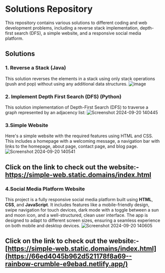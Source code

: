 # Solutions Repository

This repository contains various solutions to different coding and web development problems, including a reverse stack implementation, depth-first search (DFS), a simple website, and a responsive social media platform.

## Solutions

### 1. Reverse a Stack (Java)
This solution reverses the elements in a stack using only stack operations (push and pop) without using any additional data structures.
![image](https://github.com/user-attachments/assets/bec7fa7f-00e2-404a-b3cc-b8544c94e5dc)


### 2. Implement Depth First Search (DFS) (Python)
This solution implementation of Depth-First Search (DFS) to traverse a graph represented by an adjacency list:
![Screenshot 2024-09-20 140445](https://github.com/user-attachments/assets/3ec55a4d-bdb8-4ef1-b6b5-4e07987c31b6)


### 3.Simple Website
Here's a simple website with the required features using HTML and CSS. This includes a homepage with a welcoming message, a navigation bar with links to the homepage, about page, contact page, and blog page.
![Screenshot 2024-09-20 140541](https://github.com/user-attachments/assets/c11f4fc9-0350-4ebe-a40d-751631d9e8c9)

## Click on the link to check out the website:- https://simple-web.static.domains/index.html


### 4.Social Media Platform Website
This project is a fully responsive social media platform built using **HTML**, **CSS**, and **JavaScript**. It includes features like a mobile-friendly design, swipe navigation for touch devices, dark mode with a toggle between a sun and moon icon, and a well-structured, clean user interface. The app is designed to adapt to different screen sizes, ensuring a seamless experience on both mobile and desktop devices.
![Screenshot 2024-09-20 140605](https://github.com/user-attachments/assets/21d17b8c-773d-4620-8f28-889a39852770)

## Click on the link to check out the website:- [https://simple-web.static.domains/index.html](https://66ed4045b962d521178f8a69--rainbow-crumble-e9ebad.netlify.app/)
